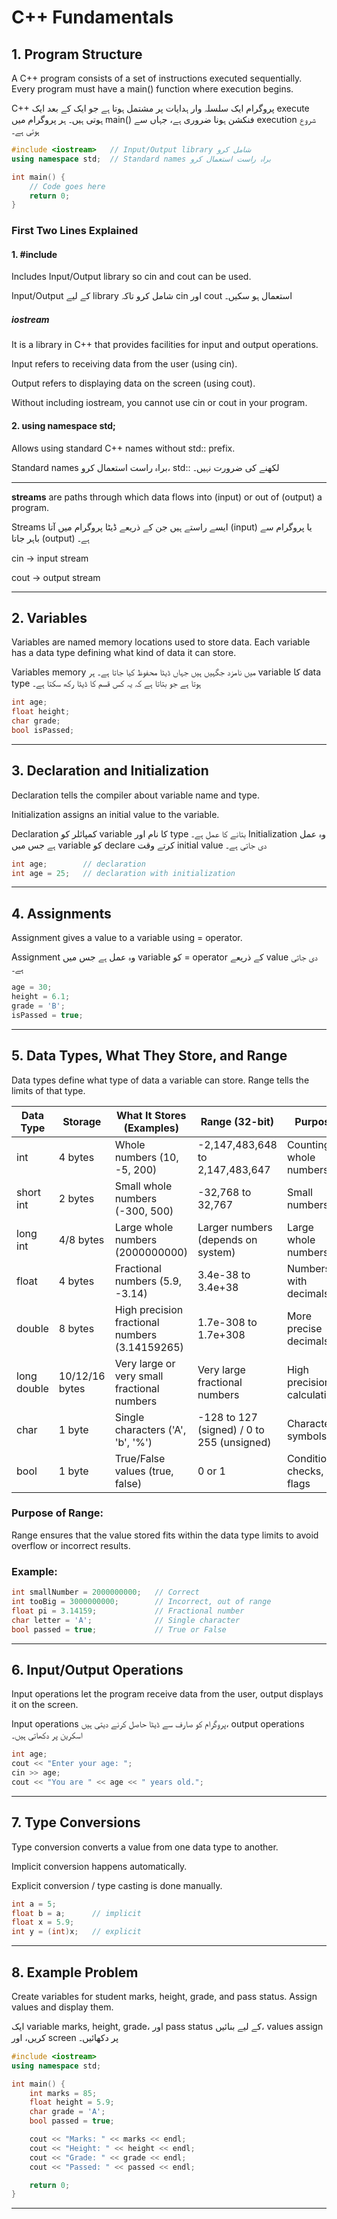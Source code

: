 # C++ Fundamentals

## 1. Program Structure

A C++ program consists of a set of instructions executed sequentially. Every program must have a main() function where execution begins.

C++ پروگرام ایک سلسلہ وار ہدایات پر مشتمل ہوتا ہے جو ایک کے بعد ایک execute ہوتی ہیں۔ ہر پروگرام میں main() فنکشن ہونا ضروری ہے، جہاں سے execution شروع ہوتی ہے۔

```cpp
#include <iostream>   // Input/Output library شامل کرو
using namespace std;  // Standard names براہ راست استعمال کرو

int main() {
    // Code goes here
    return 0;
}

```

### First Two Lines Explained

#### 1. #include <iostream>

Includes Input/Output library so cin and cout can be used.

Input/Output کے لیے library شامل کرو تاکہ cin اور cout استعمال ہو سکیں۔

##### iostream

It is a library in C++ that provides facilities for input and output operations.

Input refers to receiving data from the user (using cin).

Output refers to displaying data on the screen (using cout).

Without including iostream, you cannot use cin or cout in your program.


#### 2. using namespace std;

Allows using standard C++ names without std:: prefix.

Standard names براہ راست استعمال کرو، std:: لکھنے کی ضرورت نہیں۔


---
**streams** are paths through which data flows into (input) or out of (output) a program.

Streams ایسے راستے ہیں جن کے ذریعے ڈیٹا پروگرام میں آتا (input) یا پروگرام سے باہر جاتا (output) ہے۔

cin → input stream

cout → output stream



---

## 2. Variables

Variables are named memory locations used to store data. Each variable has a data type defining what kind of data it can store.

Variables memory میں نامزد جگہیں ہیں جہاں ڈیٹا محفوظ کیا جاتا ہے۔ ہر variable کا data type ہوتا ہے جو بتاتا ہے کہ یہ کس قسم کا ڈیٹا رکھ سکتا ہے۔

```cpp
int age;
float height;
char grade;
bool isPassed;
```

---

## 3. Declaration and Initialization

Declaration tells the compiler about variable name and type.

Initialization assigns an initial value to the variable.


Declaration کمپائلر کو variable کا نام اور type بتانے کا عمل ہے۔
Initialization وہ عمل ہے جس میں variable کو declare کرتے وقت initial value دی جاتی ہے۔
```cpp
int age;        // declaration
int age = 25;   // declaration with initialization
```

---

## 4. Assignments

Assignment gives a value to a variable using = operator.

Assignment وہ عمل ہے جس میں variable کو = operator کے ذریعے value دی جاتی ہے۔
```cpp
age = 30;
height = 6.1;
grade = 'B';
isPassed = true;
```

---

## 5. Data Types, What They Store, and Range

Data types define what type of data a variable can store. Range tells the limits of that type.

| Data Type       | Storage       | What It Stores (Examples)          | Range (32-bit)                       | Purpose                          |
|-----------------|---------------|----------------------------------|-------------------------------------|----------------------------------|
| int             | 4 bytes       | Whole numbers (10, -5, 200)      | -2,147,483,648 to 2,147,483,647    | Counting, whole numbers          |
| short int       | 2 bytes       | Small whole numbers (-300, 500)  | -32,768 to 32,767                   | Small numbers                     |
| long int        | 4/8 bytes     | Large whole numbers (2000000000) | Larger numbers (depends on system)  | Large whole numbers               |
| float           | 4 bytes       | Fractional numbers (5.9, -3.14)  | 3.4e-38 to 3.4e+38                  | Numbers with decimals             |
| double          | 8 bytes       | High precision fractional numbers (3.14159265) | 1.7e-308 to 1.7e+308       | More precise decimals             |
| long double     | 10/12/16 bytes| Very large or very small fractional numbers | Very large fractional numbers | High precision calculations       |
| char            | 1 byte        | Single characters ('A', 'b', '%') | -128 to 127 (signed) / 0 to 255 (unsigned) | Characters, symbols         |
| bool            | 1 byte        | True/False values (true, false)  | 0 or 1                              | Conditional checks, flags        |


### Purpose of Range:
Range ensures that the value stored fits within the data type limits to avoid overflow or incorrect results.

### Example:

```cpp
int smallNumber = 2000000000;   // Correct
int tooBig = 3000000000;        // Incorrect, out of range
float pi = 3.14159;             // Fractional number
char letter = 'A';              // Single character
bool passed = true;             // True or False

```

---

## 6. Input/Output Operations

Input operations let the program receive data from the user, output displays it on the screen.

Input operations پروگرام کو صارف سے ڈیٹا حاصل کرنے دیتی ہیں، output operations اسکرین پر دکھاتی ہیں۔
```cpp
int age;
cout << "Enter your age: ";
cin >> age;
cout << "You are " << age << " years old.";
```

---

## 7. Type Conversions

Type conversion converts a value from one data type to another.

Implicit conversion happens automatically.

Explicit conversion / type casting is done manually.

```cpp
int a = 5;
float b = a;      // implicit
float x = 5.9;
int y = (int)x;   // explicit
```

---

## 8. Example Problem

Create variables for student marks, height, grade, and pass status. Assign values and display them.

ایک variable marks, height, grade، اور pass status کے لیے بنائیں، values assign کریں، اور screen پر دکھائیں۔
```cpp
#include <iostream>
using namespace std;

int main() {
    int marks = 85;
    float height = 5.9;
    char grade = 'A';
    bool passed = true;

    cout << "Marks: " << marks << endl;
    cout << "Height: " << height << endl;
    cout << "Grade: " << grade << endl;
    cout << "Passed: " << passed << endl;

    return 0;
}

```
---
